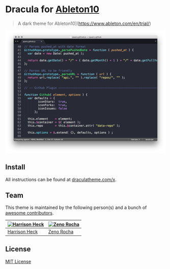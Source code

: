 # Dracula for [Ableton10](https://www.ableton.com/en/trial/)

> A dark theme for Ableton10](https://www.ableton.com/en/trial/)

![Screenshot](./screenshot.png)

## Install

All instructions can be found at [draculatheme.com/x](https://draculatheme.com/x).

## Team

This theme is maintained by the following person(s) and a bunch of [awesome contributors](https://github.com/dracula/template/graphs/contributors).

[![Harrison Heck](https://avatars0.githubusercontent.com/u/1037526?v=3&s=70)](https://github.com/nesl247) | [![Zeno Rocha](https://avatars2.githubusercontent.com/u/398893?v=3&s=70)](https://github.com/zenorocha)
--- | ---
[Harrison Heck](https://github.com/nesl247) | [Zeno Rocha](https://github.com/zenorocha)

## License

[MIT License](./LICENSE)
